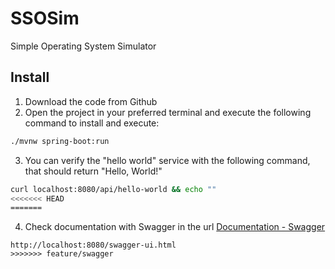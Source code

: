 # SSOSim
Simple Operating System Simulator

## Install
1. Download the code from Github
2. Open the project in your preferred terminal and execute the following command to install and execute:
	
```bash
./mvnw spring-boot:run
```

3. You can verify the "hello world" service with the following command, that should return "Hello, World!"
	
```bash
curl localhost:8080/api/hello-world && echo ""
<<<<<<< HEAD
=======
```

4. Check documentation with Swagger in the url [Documentation - Swagger](http://localhost:8080/swagger-ui.html)
```
http://localhost:8080/swagger-ui.html
>>>>>>> feature/swagger
```

